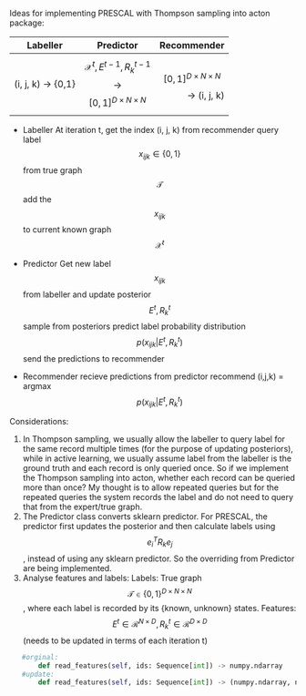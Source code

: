Ideas for implementing PRESCAL with Thompson sampling into acton package:

| Labeller        | Predictor           | Recommender  |
| ------------- |:-------------:| -----:|
| (i, j, k)  -> {0,1} | $$\mathcal{X}^t, E^{t-1}, R_k^{t-1}$$ -> $$[0,1]^{D \times N \times N}$$  | $$[0,1]^{D \times N \times N}$$ ->  (i, j, k)|

* Labeller
 At iteration t, get the index (i, j, k) from recommender
 query label $$x_{ijk} \in \{0,1\}$$ from true graph $$\mathcal{T}$$ 
 add the  $$x_{ijk}$$ to current known graph $$\mathcal{X}^{t}$$

* Predictor
Get new label $$x_{ijk}$$ from labeller and update posterior $$E^t, R_k^t$$
sample from posteriors
predict label probability distribution $$p(x_{ijk}|E^t,R_k^t)$$
send the predictions to recommender

* Recommender
recieve predictions from predictor
recommend (i,j,k) = argmax $$p(x_{ijk}|E^t,R_k^t)$$ 

Considerations:

1. In Thompson sampling, we usually allow the labeller to query label for the same record multiple times (for the purpose of updating posteriors), while in active learning, we usually assume label from the labeller is the ground truth and each record is only queried once. So if we implement the Thompson sampling into acton, whether each record can be queried more than once?
My thought is to allow repeated queries but for the repeated queries the system records the label and do not need to query that from the expert/true graph.
2. The Predictor class converts sklearn predictor. For PRESCAL, the predictor first updates the posterior and then calculate labels using $$e_i^T R_k e_j$$, instead of using any sklearn predictor. So the overriding from Predictor are being implemented. 
3. Analyse features and labels:
  Labels: True graph $$\mathcal{T} \in \{0,1\}^{D \times N \times N}$$, where each label is recorded by its {known, unknown} states.
  Features: $$E^t \in \mathcal{R}^{N \times D}, R_k^t \in \mathcal{R}^{D \times D}$$ (needs to be updated in terms of each iteration t)
 ```python
    #orginal: 
        def read_features(self, ids: Sequence[int]) -> numpy.ndarray
    #update: 
        def read_features(self, ids: Sequence[int]) -> (numpy.ndarray, numpy.ndarray)
```
